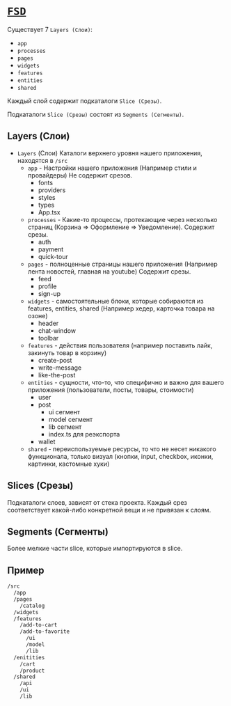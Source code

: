 # [`FSD`](./index.md)

Существует 7 `Layers (Слои)`:

- `app`
- `processes`
- `pages`
- `widgets`
- `features`
- `entities`
- `shared`

Каждый слой содержит подкаталоги `Slice (Срезы)`.

Подкаталоги `Slice (Срезы)` состоят из `Segments (Сегменты)`.

## Layers (Слои)

- `Layers` (Слои) Каталоги верхнего уровня нашего приложения, находятся в `/src`
  - `app` - Настройки нашего приложения (Например стили и провайдеры) Не содержит срезов.
    - fonts
    - providers
    - styles
    - types
    - App.tsx
  - `processes` - Какие-то процессы, протекающие через несколько страниц (Корзина => Оформление => Уведомление). Содержит срезы.
    - auth
    - payment
    - quick-tour
  - `pages` - полноценные страницы нашего приложения (Например лента новостей, главная на youtube) Содержит срезы.
    - feed
    - profile
    - sign-up
  - `widgets` - самостоятельные блоки, которые собираются из features, entities, shared (Например хедер, карточка товара на озоне)
    - header
    - chat-window
    - toolbar
  - `features` - действия пользователя (например поставить лайк, закинуть товар в корзину)
    - create-post
    - write-message
    - like-the-post
  - `entities` - сущности, что-то, что специфично и важно для вашего приложения (пользователи, посты, товары, стоимости)
    - user
    - post
      - ui сегмент
      - model сегмент
      - lib сегмент
      - index.ts для реэкспорта
    - wallet
  - `shared` - переиспользуемые ресурсы, то что не несет никакого функционала, только визуал (кнопки, input, checkbox, иконки, картинки, кастомные хуки)

## Slices (Срезы)

Подкаталоги слоев, зависят от стека проекта. Каждый срез соответствует какой-либо конкретной вещи и не привязан к слоям.

## Segments (Сегменты)

Более мелкие части slice, которые импортируются в slice.

## Пример

```bash
/src
  /app
  /pages
    /catalog
  /widgets
  /features
    /add-to-cart
    /add-to-favorite
      /ui
      /model
      /lib
  /enitities
    /cart
    /product
  /shared
    /api
    /ui
    /lib
```
